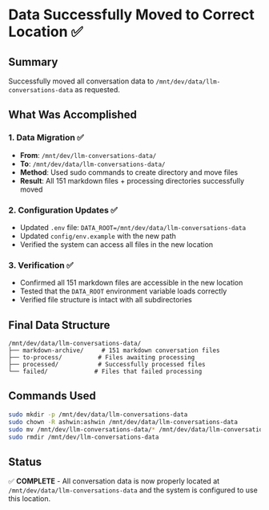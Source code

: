 # Data Successfully Moved to Correct Location ✅

## Summary
Successfully moved all conversation data to `/mnt/dev/data/llm-conversations-data` as requested.

## What Was Accomplished

### 1. Data Migration ✅
- **From**: `/mnt/dev/llm-conversations-data/`
- **To**: `/mnt/dev/data/llm-conversations-data/`
- **Method**: Used sudo commands to create directory and move files
- **Result**: All 151 markdown files + processing directories successfully moved

### 2. Configuration Updates ✅
- Updated `.env` file: `DATA_ROOT=/mnt/dev/data/llm-conversations-data`
- Updated `config/env.example` with the new path
- Verified the system can access all files in the new location

### 3. Verification ✅
- Confirmed all 151 markdown files are accessible in the new location
- Tested that the `DATA_ROOT` environment variable loads correctly
- Verified file structure is intact with all subdirectories

## Final Data Structure
```
/mnt/dev/data/llm-conversations-data/
├── markdown-archive/     # 151 markdown conversation files
├── to-process/          # Files awaiting processing
├── processed/           # Successfully processed files
└── failed/             # Files that failed processing
```

## Commands Used
```bash
sudo mkdir -p /mnt/dev/data/llm-conversations-data
sudo chown -R ashwin:ashwin /mnt/dev/data/llm-conversations-data
sudo mv /mnt/dev/llm-conversations-data/* /mnt/dev/data/llm-conversations-data/
sudo rmdir /mnt/dev/llm-conversations-data
```

## Status
✅ **COMPLETE** - All conversation data is now properly located at `/mnt/dev/data/llm-conversations-data` and the system is configured to use this location.
